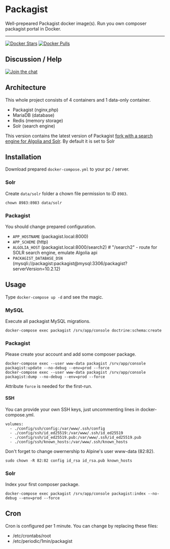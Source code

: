 # Packagist

Well-prepeared Packagist docker image(s). Run you own composer packagist portal in Docker.

-----

[![Docker Stars](https://img.shields.io/docker/stars/dockette/packagist.svg?style=flat)](https://hub.docker.com/r/dockette/packagist/)
[![Docker Pulls](https://img.shields.io/docker/pulls/dockette/packagist.svg?style=flat)](https://hub.docker.com/r/dockette/packagist/)

## Discussion / Help

[![Join the chat](https://img.shields.io/gitter/room/dockette/dockette.svg?style=flat-square)](https://gitter.im/dockette/dockette?utm_source=badge&utm_medium=badge&utm_campaign=pr-badge&utm_content=badge)

## Architecture

This whole project consists of 4 containers and 1 data-only container.

- Packagist (nginx,php)
- MariaDB (database)
- Redis (memory storage)
- Solr (search engine)

This version contains the latest version of Packagist [fork with a search engine for Algolia and Solr](https://github.com/ModelTech/packagist). By default it is set to Solr

## Installation

Download prepared `docker-compose.yml` to your pc / server.

### Solr

Create `data/solr` folder a chown file permission to ID `8983`.

```
chown 8983:8983 data/solr
```

### Packagist

You should change prepared configuration.

- `APP_HOSTNAME` (packagist.local:8000)
- `APP_SCHEME` (http)
- `ALGOLIA_HOST` (packagist.local:8000/search2) # "/search2" - route for SOLR search engine, emulate Algolia api 
- `PACKAGIST_DATABASE_DSN` (mysqli://packagist:packagist@mysql:3306/packagist?serverVersion=10.2.12)

## Usage

Type `docker-compose up -d` and see the magic.


### MySQL

Execute all packagist MySQL migrations.

```
docker-compose exec packagist /srv/app/console doctrine:schema:create
```

### Packagist

Please create your account and add some composer package.

```
docker-compose exec --user www-data packagist /srv/app/console packagist:update --no-debug --env=prod --force
docker-compose exec --user www-data packagist /srv/app/console packagist:dump --no-debug --env=prod --force
```

Attribute `force` is needed for the first-run.

#### SSH

You can provide your own SSH keys, just uncommenting lines in docker-compose.yml.

```
volumes:
  - ./config/ssh/config:/var/www/.ssh/config
  - ./config/ssh/id_ed25519:/var/www/.ssh/id_ed25519
  - ./config/ssh/id_ed25519.pub:/var/www/.ssh/id_ed25519.pub
  - ./config/ssh/known_hosts:/var/www/.ssh/known_hosts
```

Don't forget to change owernership to Alpine's user www-data (82:82).

```
sudo chown -R 82:82 config id_rsa id_rsa.pub known_hosts
```

### Solr

Index your first composer package.

```
docker-compose exec packagist /srv/app/console packagist:index --no-debug --env=prod --force
```

## Cron

Cron is configured per 1 minute. You can change by replacing these files:

- /etc/crontabs/root
- /etc/periodic/1min/packagist
